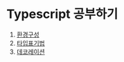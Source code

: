 


# Typescript 공부하기


1. [환경구성](./doc/1.configuration.md)
2. [타입표기법](./doc/type-notation.md)
3. [데코레이션](./doc/decoration.md)
